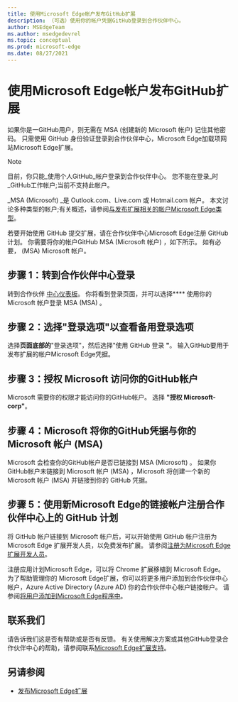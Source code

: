 ```yaml
---
title: 使用Microsoft Edge帐户发布GitHub扩展
description: （可选）使用你的帐户凭据GitHub登录到合作伙伴中心。
author: MSEdgeTeam
ms.author: msedgedevrel
ms.topic: conceptual
ms.prod: microsoft-edge
ms.date: 08/27/2021
---
```

# <a name="publish-microsoft-edge-extensions-by-using-a-github-account"></a>使用Microsoft Edge帐户发布GitHub扩展

如果你是一GitHub用户，则无需在 MSA (创建新的 Microsoft 帐户) 记住其他密码。  只需使用 GitHub 身份验证登录到合作伙伴中心，Microsoft Edge加载项网站Microsoft Edge扩展。

> [!NOTE]
> 目前，你只能_使用个人GitHub_帐户登录到合作伙伴中心。  您不能在登录_时_GitHub工作帐户;当前不支持此帐户。

_MSA (Microsoft) _是 Outlook.com、Live.com 或 Hotmail.com 帐户。  本文讨论多种类型的帐户;有关概述，请参阅[与发布扩展相关的帐户Microsoft Edge类型](create-dev-account.md#types-of-accounts-related-to-publishing-microsoft-edge-extensions)。

若要开始使用 GitHub 提交扩展，请在合作伙伴中心Microsoft Edge注册 GitHub 计划。  你需要将你的帐户GitHub MSA (Microsoft 帐户) ，如下所示。  如有必要， (MSA) Microsoft 帐户。


<!-- ====================================================================== -->
## <a name="step-1-go-to-partner-center-to-sign-in"></a>步骤 1：转到合作伙伴中心登录

转到合作伙伴 [中心仪表板](https://partner.microsoft.com/dashboard/microsoftedge/overview)。  你将看到登录页面，并可以选择**** 使用你的 Microsoft 帐户登录 MSA (MSA) 。


<!-- ====================================================================== -->
## <a name="step-2-select-sign-in-options-to-view-alternative-sign-in-options"></a>步骤 2：选择"登录选项"以查看备用登录选项

选择**页面底部的**"登录选项"，然后选择"使用 GitHub 登录 **"**。  输入GitHub要用于发布扩展的帐户Microsoft Edge凭据。


<!-- ====================================================================== -->
## <a name="step-3-authorize-microsoft-to-access-your-github-account"></a>步骤 3：授权 Microsoft 访问你的GitHub帐户

Microsoft 需要你的权限才能访问你的GitHub帐户。  选择 **"授权 Microsoft-corp"**。


<!-- ====================================================================== -->
## <a name="step-4-microsoft-links-your-github-credentials-with-your-microsoft-account-msa"></a>步骤 4：Microsoft 将你的GitHub凭据与你的 Microsoft 帐户 (MSA) 

Microsoft 会检查你的GitHub帐户是否已链接到 MSA (Microsoft) 。  如果你GitHub帐户未链接到 Microsoft 帐户 (MSA) ，Microsoft 将创建一个新的 Microsoft 帐户 (MSA) 并链接到你的 GitHub 凭据。


<!-- ====================================================================== -->
## <a name="step-5-register-for-microsoft-edge-program-on-partner-center-using-the-newly-linked-github-account"></a>步骤 5：使用新Microsoft Edge的链接帐户注册合作伙伴中心上的 GitHub 计划

将 GitHub 帐户链接到 Microsoft 帐户后，可以开始使用 GitHub 帐户注册为 Microsoft Edge 扩展开发人员，以免费发布扩展。  请参阅[注册为Microsoft Edge扩展开发人员](create-dev-account.md)。

注册应用计划Microsoft Edge，可以将 Chrome 扩展移植到 Microsoft Edge。  为了帮助管理你的 Microsoft Edge扩展，你可以将更多用户添加到合作伙伴中心帐户，Azure Active Directory (Azure AD) 你的合作伙伴中心帐户链接帐户。  请参阅[将用户添加到Microsoft Edge程序中](aad-account.md)。


<!-- ====================================================================== -->
## <a name="contact-us"></a>联系我们

请告诉我们这是否有帮助或是否有反馈。  有关使用解决方案或其他GitHub登录合作伙伴中心的帮助，请参阅联系[Microsoft Edge扩展支持](contact-extensions-team.md)。


<!-- ====================================================================== -->
## <a name="see-also"></a>另请参阅

*  [发布Microsoft Edge扩展](publish-extension.md)
